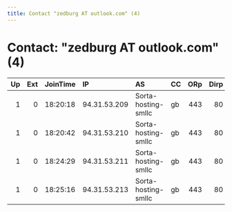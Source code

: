 ```yaml
---
title: Contact "zedburg AT outlook.com" (4)
---
```


# Contact: "zedburg AT outlook.com" (4)

|   Up |   Ext | JoinTime   | IP           | AS                  | CC   |   ORp |   Dirp | OS    | Version   | Nickname   |   eFamMembers |
|-----:|------:|:-----------|:-------------|:--------------------|:-----|------:|-------:|:------|:----------|:-----------|--------------:|
|    1 |     0 | 18:20:18   | 94.31.53.209 | Sorta-hosting-smllc | gb   |   443 |     80 | Linux | 0.3.2.9   | Glenn      |             1 |
|    1 |     0 | 18:20:42   | 94.31.53.210 | Sorta-hosting-smllc | gb   |   443 |     80 | Linux | 0.3.2.9   | Crocubot   |             1 |
|    1 |     0 | 18:24:29   | 94.31.53.211 | Sorta-hosting-smllc | gb   |   443 |     80 | Linux | 0.3.2.9   | MrMeeseeks |             1 |
|    1 |     0 | 18:25:16   | 94.31.53.213 | Sorta-hosting-smllc | gb   |   443 |     80 | Linux | 0.3.2.9   | ScaryTerry |             1 |

